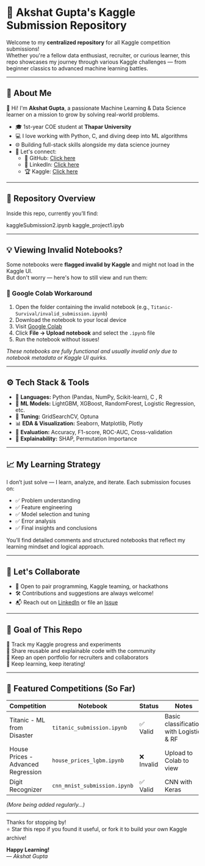 # 🚀 Akshat Gupta's Kaggle Submission Repository

Welcome to my **centralized repository** for all Kaggle competition submissions!  
Whether you're a fellow data enthusiast, recruiter, or curious learner, this repo showcases my journey through various Kaggle challenges — from beginner classics to advanced machine learning battles.

---

## 📌 About Me

👋 Hi! I'm **Akshat Gupta**, a passionate Machine Learning & Data Science learner on a mission to grow by solving real-world problems.

- 🎓 1st-year COE student at **Thapar University**
- 💻 I love working with Python, C, and diving deep into ML algorithms
- 🌐 Building full-stack skills alongside my data science journey
- 🔗 Let's connect:
  - 📍 GitHub: [Click here](https://github.com/akshat09105)
  - 💼 LinkedIn: [Click here](https://www.linkedin.com/in/akshat-gupta-6a27a331a/)
  - 🏆 Kaggle: [Click here](https://www.kaggle.com/akshat9105)

---

## 🧠 Repository Overview

Inside this repo, currently you’ll find:

kaggleSubmission2.ipynb
kaggle_project1.ipyb



---

## 💡 Viewing Invalid Notebooks?

Some notebooks were **flagged invalid by Kaggle** and might not load in the Kaggle UI.  
But don't worry — here's how to still view and run them:

### 🔄 Google Colab Workaround

1. Open the folder containing the invalid notebook (e.g., `Titanic-Survival/invalid_submission.ipynb`)
2. Download the notebook to your local device
3. Visit [Google Colab](https://colab.research.google.com/)
4. Click **File → Upload notebook** and select the `.ipynb` file
5. Run the notebook without issues!

_These notebooks are fully functional and usually invalid only due to notebook metadata or Kaggle UI quirks._

---

## ⚙️ Tech Stack & Tools

- 📌 **Languages:** Python (Pandas, NumPy, Scikit-learn), C , R
- 🧠 **ML Models:** LightGBM, XGBoost, RandomForest, Logistic Regression, etc.
- 🧪 **Tuning:** GridSearchCV, Optuna
- 📊 **EDA & Visualization:** Seaborn, Matplotlib, Plotly
- 🔎 **Evaluation:** Accuracy, F1-score, ROC-AUC, Cross-validation
- 💬 **Explainability:** SHAP, Permutation Importance

---

## 📈 My Learning Strategy

I don’t just solve — I learn, analyze, and iterate. Each submission focuses on:

- ✅ Problem understanding
- ✅ Feature engineering
- ✅ Model selection and tuning
- ✅ Error analysis
- ✅ Final insights and conclusions

You’ll find detailed comments and structured notebooks that reflect my learning mindset and logical approach.

---

## 🤝 Let's Collaborate

- 💬 Open to pair programming, Kaggle teaming, or hackathons
- 🛠️ Contributions and suggestions are always welcome!
- 📬 Reach out on [LinkedIn](https://www.linkedin.com/in/akshatgupta2004/) or file an [Issue](https://github.com/akshatgupta2004/kaggle-submissions/issues)

---

## 🏁 Goal of This Repo

📍 Track my Kaggle progress and experiments  
📍 Share reusable and explainable code with the community  
📍 Keep an open portfolio for recruiters and collaborators  
📍 Keep learning, keep iterating!

---

## 🌟 Featured Competitions (So Far)

| Competition | Notebook | Status | Notes |
|-------------|----------|--------|-------|
| Titanic - ML from Disaster | `titanic_submission.ipynb` | ✅ Valid | Basic classification with Logistic & RF |
| House Prices - Advanced Regression | `house_prices_lgbm.ipynb` | ❌ Invalid | Upload to Colab to view |
| Digit Recognizer | `cnn_mnist_submission.ipynb` | ✅ Valid | CNN with Keras |

_(More being added regularly...)_

---

Thanks for stopping by!  
⭐ Star this repo if you found it useful, or fork it to build your own Kaggle archive!

**Happy Learning!**  
— *Akshat Gupta*

